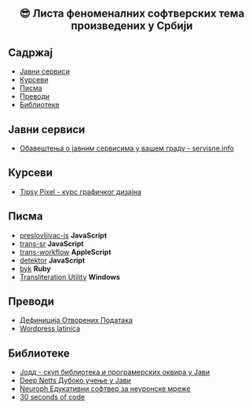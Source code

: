 <div align="center">
<h2>😎 Листа феноменалних софтверских тема произведених у Србији</h2>
</div>

## Садржај

+ [Јавни сервиси](#јавни-сервиси)
+ [Курсеви](#курсеви)
+ [Писма](#писма)
+ [Преводи](#преводи)
+ [Библиотеке](#библиотеке)

## Јавни сервиси

+ [Обавештења о јавним сервисима у вашем граду - servisne.info](https://github.com/hackberrydev/servisne_info)

## Курсеви

+ [Tipsy Pixel - курс графичког дизајна](https://tipsypixel.com/)

## Писма

+ [preslovljivac-js](https://github.com/pioniredu/preslovljivac-js) **JavaScript**
+ [trans-sr](https://github.com/igr/sr_RS/tree/master/trans-sr) **JavaScript**
+ [trans-workflow](https://github.com/igr/sr_RS/tree/master/trans-workflows) **AppleScript**
+ [detektor](https://github.com/pioniredu/detektor-js) **JavaScript**
+ [byk](https://github.com/topalovic/byk) **Ruby**
+ [Transliteration Utility](https://www.microsoft.com/en-us/download/details.aspx?id=17933) **Windows**

## Преводи

+ [Дефиниција Отворених Података](https://github.com/HeapSpace/opendefinition/blob/gh-pages/od/2.1/sr/index.markdown)
+ [Wordpress latinica](https://github.com/igr/sr_RS/blob/master/wordpress/index.md)

## Библиотеке

+ [Јодд - скуп библиотека и програмерских оквира у Јави](https://jodd.org)
+ [Deep Netts Дубоко учење у Јави](https://www.deepnetts.com/blog/deep-netts-community-edition)
+ [Neuroph Едукативни софтвер за неуронске мреже](http://neuroph.sourceforge.net/)
+ [30 seconds of code](https://github.com/30-seconds/30-seconds-of-code)
